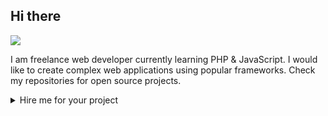 ## Hi there

![](https://komarev.com/ghpvc/?username=tr-tousif)

I am freelance web developer currently learning PHP & JavaScript. I would like to create complex web applications using popular frameworks. Check my repositories for open source projects.

<details>## <summary>Hire me for your project</summary>
<p>
I works on web apps projects from simple blog to complex web applications. If you want to hire me then you must note these points that your project is not about...

- ❌ Adult related content e.g. Pornography, Dating, Gambling, Alcohol, Drugs.
- ❌ Piracy or unauthorized selling.
- ❌ Scamming, Cheat and Fraud.
- ❌ And all kind of illegal activities under the government law.

If these topics are available in your project then you have to look for someone else.
  </p>
</details>
<!--
**TR-TOUSIF/tr-tousif** is a ✨ _special_ ✨ repository because its `README.md` (this file) appears on your GitHub profile.

Here are some ideas to get you started:

- 🔭 I’m currently working on ...
- 🌱 I’m currently learning ...
- 👯 I’m looking to collaborate on ...
- 🤔 I’m looking for help with ...
- 💬 Ask me about ...
- 📫 How to reach me: ...
- 😄 Pronouns: ...
- ⚡ Fun fact: ...
-->
